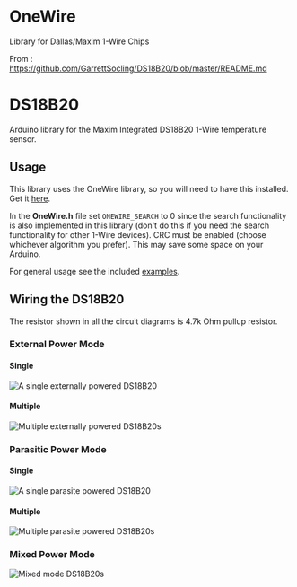 # OneWire
Library for Dallas/Maxim 1-Wire Chips

From : https://github.com/GarrettSocling/DS18B20/blob/master/README.md

# DS18B20 #

Arduino library for the Maxim Integrated DS18B20 1-Wire temperature sensor.

## Usage ##

This library uses the OneWire library, so you will need to have this installed. Get it [here](http://www.pjrc.com/teensy/td_libs_OneWire.html).

In the **OneWire.h** file set `ONEWIRE_SEARCH` to 0 since the search functionality is also implemented in this library (don't do this if you need the search functionality for other 1-Wire devices). CRC must be enabled (choose whichever algorithm you prefer). This may save some space on your Arduino.

For general usage see the included [examples](/examples/).

## Wiring the DS18B20 ##
The resistor shown in all the circuit diagrams is 4.7k Ohm pullup resistor.

### External Power Mode ###

#### Single ####
![A single externally powered DS18B20](/images/single_external.png)

#### Multiple ####
![Multiple externally powered DS18B20s](/images/multiple_external.png)

### Parasitic Power Mode ###

#### Single ####
![A single parasite powered DS18B20](/images/single_parasite.png)

#### Multiple ####
![Multiple parasite powered DS18B20s](/images/multiple_parasite.png)

### Mixed Power Mode ###
![Mixed mode DS18B20s](/images/mixed_mode.png)
